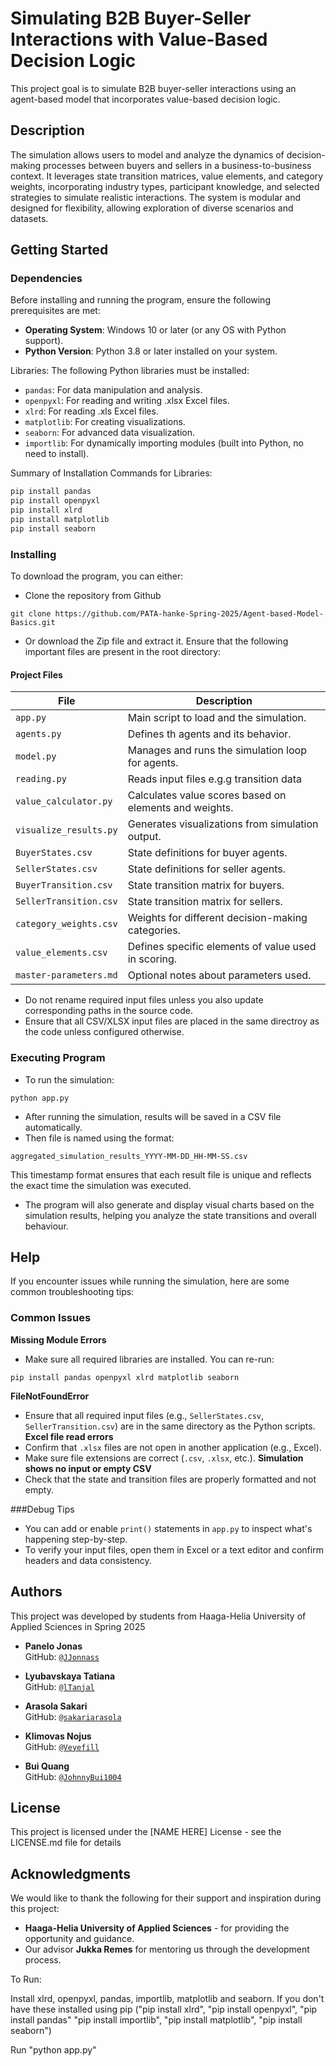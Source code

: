 # Simulating B2B Buyer-Seller Interactions with Value-Based Decision Logic​

This project goal is to simulate B2B buyer-seller interactions using an agent-based model that incorporates value-based decision logic. 

## Description

 The simulation allows users to model and analyze the dynamics of decision-making processes between buyers and sellers in a business-to-business context. It leverages state transition matrices, value elements, and category weights, incorporating industry types, participant knowledge, and selected strategies to simulate realistic interactions. The system is modular and designed for flexibility, allowing exploration of diverse scenarios and datasets.

## Getting Started

### Dependencies
Before installing and running the program, ensure the following prerequisites are met:

- **Operating System**: Windows 10 or later (or any OS with Python support).
- **Python Version**: Python 3.8 or later installed on your system.

Libraries: The following Python libraries must be installed:
- `pandas`: For data manipulation and analysis.
- `openpyxl`: For reading and writing .xlsx Excel files.
- `xlrd`: For reading .xls Excel files.
- `matplotlib`: For creating visualizations.
- `seaborn`: For advanced data visualization.
- `importlib`: For dynamically importing modules (built into Python, no need to install).

Summary of Installation Commands for Libraries:
```bash
pip install pandas
pip install openpyxl
pip install xlrd
pip install matplotlib
pip install seaborn
```
### Installing
To download the program, you can either:
- Clone the repository from Github
```
git clone https://github.com/PATA-hanke-Spring-2025/Agent-based-Model-Basics.git
```
- Or download the Zip file and extract it.
Ensure that the following important files are present in the root directory:

#### Project Files
| File                                  | Description                                            |
| ------------------------------------- | ------------------------------------------------------ |
| `app.py`                              | Main script to load and the simulation.                |
| `agents.py`                           | Defines th agents and its behavior.                    |
| `model.py`                            | Manages and runs the simulation loop for agents.       |
| `reading.py`                          | Reads input files e.g.g transition data                |
| `value_calculator.py`                 | Calculates value scores based on elements and weights. |
| `visualize_results.py`                | Generates visualizations from simulation output.       |
| `BuyerStates.csv`                     | State definitions for buyer agents.                    |
| `SellerStates.csv`                    | State definitions for seller agents.                   |
| `BuyerTransition.csv`                 | State transition matrix for buyers.                    |
| `SellerTransition.csv`                | State transition matrix for sellers.                   |
| `category_weights.csv`                | Weights for different decision-making categories.      |
| `value_elements.csv`                  | Defines specific elements of value used in scoring.    |
| `master-parameters.md`                | Optional notes about parameters used.                  |

- Do not rename required input files unless you also update corresponding paths in the source code.
- Ensure that all CSV/XLSX input files are placed in the same directroy as the code unless configured otherwise.

### Executing Program

- To run the simulation:
```
python app.py
```
- After running the simulation, results will be saved in a CSV file automatically.
- Then file is named using the format:
```
aggregated_simulation_results_YYYY-MM-DD_HH-MM-SS.csv
```
This timestamp format ensures that each result file is unique and reflects the exact time the simulation was executed.
- The program will also generate and display visual charts based on the simulation results, helping you analyze the state transitions and overall behaviour.


## Help

If you encounter issues while running the simulation, here are some common troubleshooting tips:
### Common Issues
**Missing Module Errors**
- Make sure all required libraries are installed. You can re-run:
```
pip install pandas openpyxl xlrd matplotlib seaborn
```
**FileNotFoundError**
- Ensure that all required input files (e.g., `SellerStates.csv`, `SellerTransition.csv`) are in the same directory as the Python scripts.
**Excel file read errors**
- Confirm that `.xlsx` files are not open in another application (e.g., Excel).
- Make sure file extensions are correct (`.csv`, `.xlsx`, etc.).
**Simulation shows no input or empty CSV**
- Check that the state and transition files are properly formatted and not empty.

###Debug Tips
- You can add or enable `print()` statements in `app.py` to inspect what's happening step-by-step.
- To verify your input files, open them in Excel or a text editor and confirm headers and data consistency.

## Authors

This project was developed by students from Haaga-Helia University of Applied Sciences in Spring 2025
- **Panelo Jonas**  
  GitHub: [`@JJonnass`](https://github.com/JJonnass)
  
- **Lyubavskaya Tatiana**   
  GitHub: [`@lTanjal`](https://github.com/lTanjal)

- **Arasola Sakari**  
  GitHub: [`@sakariarasola`](https://github.com/sakariarasola)

- **Klimovas Nojus**  
  GitHub: [`@Veyefill`](https://github.com/Veyefill)

- **Bui Quang**  
  GitHub: [`@JohnnyBui1004`](https://github.com/JohnnyBui1004)


## License

This project is licensed under the [NAME HERE] License - see the LICENSE.md file for details

## Acknowledgments

We would like to thank the following for their support and inspiration during this project:
- **Haaga-Helia University of Applied Sciences** - for providing the opportunity and guidance.
- Our advisor **Jukka Remes** for mentoring us through the development process.

To Run:


Install xlrd, openpyxl, pandas, importlib, matplotlib and seaborn. If you don't have these installed using pip ("pip install xlrd", "pip install openpyxl", "pip install pandas" "pip install importlib", "pip install matplotlib", "pip install seaborn")

Run "python app.py"

